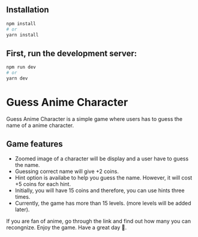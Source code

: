 ## Installation
```bash
npm install
# or
yarn install

```
## First, run the development server:
```bash
npm run dev
# or
yarn dev
```
# Guess Anime Character

Guess Anime Character is a simple game where users has to guess the name of a anime character.

## Game features
- Zoomed image of a character will be display and a user have to guess the name.
- Guessing correct name will give +2 coins.
- Hint option is availabe to help you guess the name. However, it will cost +5 coins for each hint.
- Initially, you will have 15 coins and therefore, you can use hints three times.
- Currently, the game has more than 15 levels. (more levels will be added later).

If you are fan of anime, go through the link and find out how many you can recongnize.
Enjoy the game. Have a great day 👋.

